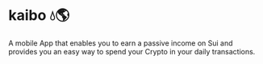 # kaibo 💧🌎
A mobile App that enables you to earn a passive income on Sui and provides you an easy way to spend your Crypto in your
daily transactions. 

